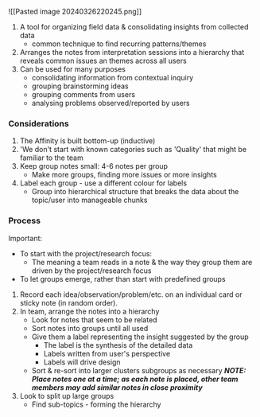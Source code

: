 ![[Pasted image 20240326220245.png]]

1. A tool for organizing field data & consolidating insights from collected data
	- common technique to find recurring patterns/themes
2. Arranges the notes from interpretation sessions into a hierarchy that reveals common issues an themes across all users
3. Can be used for many purposes
	- consolidating information from contextual inquiry
	- grouping brainstorming ideas
	- grouping comments from users
	- analysing problems observed/reported by users

### Considerations
1. The Affinity is built bottom-up (inductive)
2. 'We don't start with known categories such as 'Quality' that might be familiar to the team
3. Keep group notes small: 4-6 notes per group
	- Make more groups, finding more issues or more insights
4. Label each group - use a different colour for labels
	- Group into hierarchical structure that breaks the data about the topic/user into manageable chunks

### Process
Important:
- To start with the project/research focus:
	- The meaning a team reads in a note & the way they group them are driven by the project/research focus
- To let groups emerge, rather than start with predefined groups

1. Record each idea/observation/problem/etc. on an individual card or sticky note (in random order).
2. In team, arrange the notes into a hierarchy
	- Look for notes that seem to be related
	- Sort notes into groups until all used
	- Give them a label representing the insight suggested by the group
		- The label is the synthesis of the detailed data
		- Labels written from user's perspective
		- Labels will drive design
	- Sort & re-sort into larger clusters subgroups as necessary
	***NOTE: Place notes one at a time; as each note is placed, other team members may add similar notes in close proximity***
3. Look to split up large groups
	- Find sub-topics - forming the hierarchy
